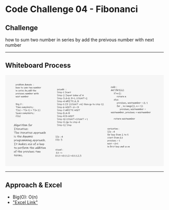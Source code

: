 # Code Challenge 04 - Fibonanci 

## Challenge 

how to sum two number in series by add the preivous number with next number

---

## Whiteboard Process

!["The whiteboard"](./whiteboard-fibonanci.jpg)


---

## Approach & Excel

- Big(O): O(n)
- ["Excel Link"](https://docs.google.com/spreadsheets/d/1hanCNnWu14txof-ND5XC4IM7BYUsatIRoxZMch0Kj8I/edit?usp=sharing)